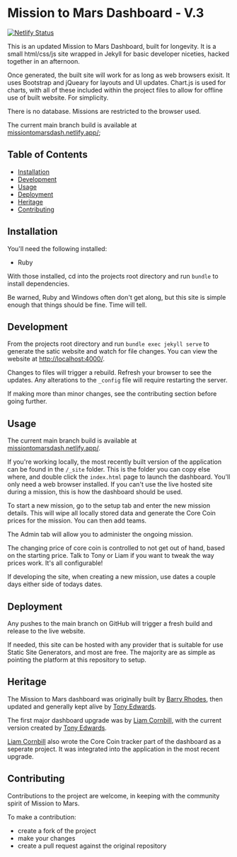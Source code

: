 # Mission to Mars Dashboard - V.3

[![Netlify Status](https://api.netlify.com/api/v1/badges/72cfece8-c2c6-4e11-a253-118373617c4e/deploy-status)](https://app.netlify.com/sites/missiontomarsdash/deploys)

This is an updated Mission to Mars Dashboard, built for longevity. It is a small html/css/js site wrapped in Jekyll for basic developer niceties, hacked together in an afternoon. 

Once generated, the built site will work for as long as web browsers exisit. It uses Bootstrap and jQueary for layouts and UI updates. Chart.js is used for charts, with all of these included within the project files to allow for offline use of built website. For simplicity.

There is no database. Missions are restricted to the browser used.

The current main branch build is available at [missiontomarsdash.netlify.app/](https://missiontomarsdash.netlify.app/);

## Table of Contents

- [Installation](#installation)
- [Development](#development)
- [Usage](#usage)
- [Deployment](#deployment)
- [Heritage](#heritage)
- [Contributing](#contributing)

## Installation

You'll need the following installed:

- Ruby

With those installed, cd into the projects root directory and run `bundle` to install dependencies.

Be warned, Ruby and Windows often don't get along, but this site is simple enough that things should be fine. Time will tell.

## Development

From the projects root directory and run `bundle exec jekyll serve` to generate the satic website and watch for file changes. You can view the website at [http://localhost:4000/](http://localhost:4000/).

Changes to files will trigger a rebuild. Refresh your browser to see the updates. Any alterations to the `_config` file will require restarting the server.

If making more than minor changes, see the contributing section before going further.

## Usage

The current main branch build is available at [missiontomarsdash.netlify.app/](https://missiontomarsdash.netlify.app/).

If you're working locally, the most recently built version of the application can be found in the `/_site` folder. This is the folder you can copy else where, and double click the `index.html` page to launch the dashboard. You'll only need a web browser installed. If you can't use the live hosted site during a mission, this is how the dashboard should be used.

To start a new mission, go to the setup tab and enter the new mission details. This will wipe all locally stored data and generate the Core Coin prices for the mission. You can then add teams.

The Admin tab will allow you to administer the ongoing mission.

The changing price of core coin is controlled to not get out of hand, based on the starting price. Talk to Tony or Liam if you want to tweak the way prices work. It's all configurable!

If developing the site, when creating a new mission, use dates a couple days either side of todays dates.

## Deployment

Any pushes to the main branch on GitHub will trigger a fresh build and release to the live website.

If needed, this site can be hosted with any provider that is suitable for use Static Site Generators, and most are free. The majority are as simple as pointing the platform at this repository to setup.

## Heritage

The Mission to Mars dashboard was originally built by [Barry Rhodes](https://github.com/bjrhodes), then updated and generally kept alive by [Tony Edwards](https://github.com/tonyedwardspz/). 

The first major dashboard upgrade was by [Liam Cornbill](https://github.com/LiamCornbill), with the current version created by [Tony Edwards](https://github.com/tonyedwardspz/).

[Liam Cornbill](https://github.com/LiamCornbill) also wrote the Core Coin tracker part of the dashboard as a seperate project. It was integrated into the application in the most recent upgrade.


## Contributing

Contributions to the project are welcome, in keeping with the community spirit of Mission to Mars.

To make a contribution:

- create a fork of the project
- make your changes
- create a pull request against the original repository
